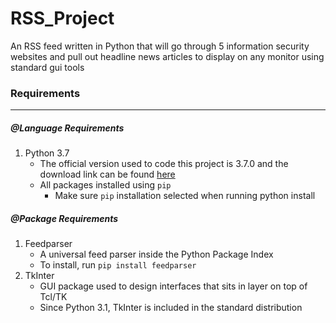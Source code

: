 # RSS_Project
An RSS feed written in Python that will go through 5 information security websites and pull out headline news articles to display on  any monitor using standard gui tools
   
### Requirements
----------------------------------------------
##### @Language Requirements
1. Python 3.7
   - The official version used to code this project is 3.7.0 and the download link can be found [here](https://www.python.org/downloads/release/python-370/)
   - All packages installed using `pip`
     - Make sure `pip` installation selected when running python install
   
##### @Package Requirements
1. Feedparser
   - A universal feed parser inside the Python Package Index
   - To install, run `pip install feedparser`
2. TkInter
   - GUI package used to design interfaces that sits in layer on top of Tcl/TK
   - Since Python 3.1, TkInter is included in the standard distribution
